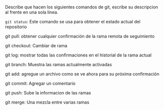 Describe que hacen los siguientes comandos de git, escribe su descripcion al frente en una sola linea.

`git status`: Este comando se usa para obtener el estado actual del repositorio

git pull: obtener cualquier confirmación de la rama remota de seguimiento

git checkout: Cambiar de rama

git log: mostrar todas las confirmaciones en el historial de la rama actual

git branch: Muestra las ramas actualmente activadas

git add: agregue un archivo como se ve ahora para su próxima confirmación

git commit: Agregar un comentario

git push: Sube la informacion de las ramas

git merge: Una mezcla entre varias ramas
